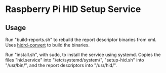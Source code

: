 # Raspberry Pi HID Setup Service

## Usage
Run "build-reports.sh" to rebuild the report descriptor binaries from xml. Uses [hidrd-convert](https://github.com/DIGImend/hidrd) to build the binaries.

Run "install.sh", with sudo, to install the service using systemd. Copies the files "hid.service" into "/etc/systemd/system/", "setup-hid.sh" into "/usr/bin/", and the report descriptors into "/usr/hid/".